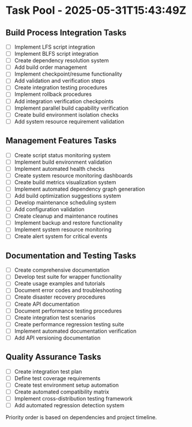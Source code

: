 # Task Pool - 2025-05-31T15:43:49Z

## Build Process Integration Tasks
- [ ] Implement LFS script integration
- [ ] Implement BLFS script integration
- [ ] Create dependency resolution system
- [ ] Add build order management
- [ ] Implement checkpoint/resume functionality
- [ ] Add validation and verification steps
- [ ] Create integration testing procedures
- [ ] Implement rollback procedures
- [ ] Add integration verification checkpoints
- [ ] Implement parallel build capability verification
- [ ] Create build environment isolation checks
- [ ] Add system resource requirement validation

## Management Features Tasks
- [ ] Create script status monitoring system
- [ ] Implement build environment validation
- [ ] Implement automated health checks
- [ ] Create system resource monitoring dashboards
- [ ] Create build metrics visualization system
- [ ] Implement automated dependency graph generation
- [ ] Add build optimization suggestions system
- [ ] Develop maintenance scheduling system
- [ ] Add configuration validation
- [ ] Create cleanup and maintenance routines
- [ ] Implement backup and restore functionality
- [ ] Implement system resource monitoring
- [ ] Create alert system for critical events

## Documentation and Testing Tasks
- [ ] Create comprehensive documentation
- [ ] Develop test suite for wrapper functionality
- [ ] Create usage examples and tutorials
- [ ] Document error codes and troubleshooting
- [ ] Create disaster recovery procedures
- [ ] Create API documentation
- [ ] Document performance testing procedures
- [ ] Create integration test scenarios
- [ ] Create performance regression testing suite
- [ ] Implement automated documentation verification
- [ ] Add API versioning documentation

## Quality Assurance Tasks
- [ ] Create integration test plan
- [ ] Define test coverage requirements
- [ ] Create test environment setup automation
- [ ] Create automated compatibility matrix
- [ ] Implement cross-distribution testing framework
- [ ] Add automated regression detection system

Priority order is based on dependencies and project timeline.
